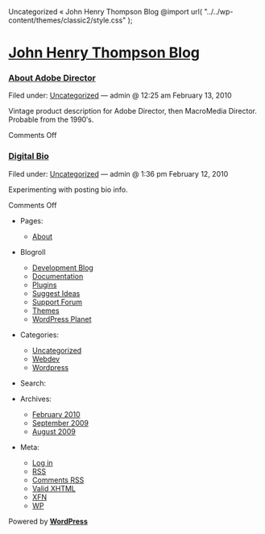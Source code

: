  Uncategorized « John Henry Thompson Blog @import url( "../../wp-content/themes/classic2/style.css" );            

[John Henry Thompson Blog](../../index.html)
============================================

### [About Adobe Director](../../2010/02/13/about-adobe-director/index.html)

Filed under: [Uncategorized](index.html "View all posts in Uncategorized") — admin @ 12:25 am February 13, 2010

Vintage product description for Adobe Director, then MacroMedia Director.  
Probable from the 1990′s.

Comments Off

### [Digital Bio](../../2010/02/12/digital-bio/index.html)

Filed under: [Uncategorized](index.html "View all posts in Uncategorized") — admin @ 1:36 pm February 12, 2010

Experimenting with posting bio info.

Comments Off

*   Pages:
    *   [About](../../about/index.html "About")
*   Blogroll
    *   [Development Blog](http://wordpress.org/development/)
    *   [Documentation](http://codex.wordpress.org/)
    *   [Plugins](http://wordpress.org/extend/plugins/)
    *   [Suggest Ideas](http://wordpress.org/extend/ideas/)
    *   [Support Forum](http://wordpress.org/support/)
    *   [Themes](http://wordpress.org/extend/themes/)
    *   [WordPress Planet](http://planet.wordpress.org/)
*   Categories:
    *   [Uncategorized](index.html "View all posts filed under Uncategorized")
    *   [Webdev](../webdev/index.html "View all posts filed under Webdev")
    *   [Wordpress](../wordpress/index.html "View all posts filed under Wordpress")
*   Search:
    
      
    
*   Archives:
    *   [February 2010](../../2010/02/index.html "February 2010")
    *   [September 2009](../../2009/09/index.html "September 2009")
    *   [August 2009](../../2009/08/index.html "August 2009")
*   Meta:
    *   [Log in](../../wp-login.php.html)
    *   [RSS](../../feed/index.rss "Syndicate this site using RSS")
    *   [Comments RSS](../../comments/feed/index.rss "The latest comments to all posts in RSS")
    *   [Valid XHTML](http://validator.w3.org/check/referer "This page validates as XHTML 1.0 Transitional")
    *   [XFN](http://gmpg.org/xfn/)
    *   [WP](http://wordpress.org/ "Powered by WordPress, state-of-the-art semantic personal publishing platform.")

Powered by [**WordPress**](http://wordpress.org/ "Powered by WordPress, state-of-the-art semantic personal publishing platform.")